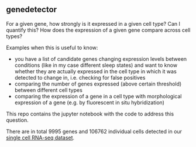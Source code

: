genedetector
--------------------------

For a given gene, how strongly is it expressed in a given cell type? Can I quantify this? How does the expression of a given gene compare across cell types?

Examples when this is useful to know:
- you have a list of candidate genes changing expression levels between conditions (like in my case different sleep states) and want to know whether they are actually expressed in the cell type in which it was detected to change in, i.e. checking for false positives
- comparing the number of genes expressed (above certain threshold) between different cell types
- comparing the expression of a gene in a cell type with morphological expression of a gene (e.g. by fluorescent in situ hybridization)
  
This repo contains the jupyter notebook with the code to address this question.

There are in total 9995 genes and 106762 individual cells detected in our [single cell RNA-seq dataset](https://www.nature.com/articles/s41593-023-01549-4). 

